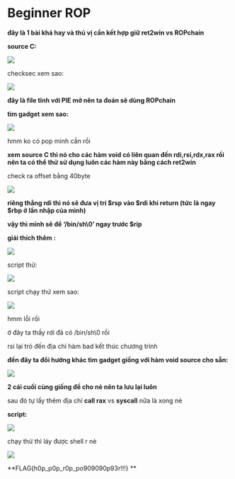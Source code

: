 # Beginner ROP

**đây là 1 bài khá hay và thú vị cần kết hợp giữ ret2win vs ROPchain**

**source C:**

![](https://hackmd.io/_uploads/rkAn2yEN2.png)

checksec xem sao:

![](https://hackmd.io/_uploads/ByIBayV42.png)


**đây là file tĩnh với PIE mở nên ta đoán sẽ dùng ROPchain**

**tìm gadget xem sao:**

![](https://hackmd.io/_uploads/BJ_h6k4Vh.png)


hmm ko có pop mình cần rồi 


**xem source C thì nó cho các hàm void có liên quan đến rdi,rsi,rdx,rax rồi nên ta có thể thử sử dụng luôn các hàm này bằng cách ret2win** 

check ra offset bằng 40byte

![](https://hackmd.io/_uploads/rJ_9glEE3.png)

**riêng thằng rdi thì nó sẽ đưa vị trí $rsp vào $rdi khi return (tức là ngay $rbp ở lần nhập của mình)**

**vậy thì mình sẽ để ‘/bin/sh\0’ ngay trước $rip**

**giải thích thêm :** 


![](https://hackmd.io/_uploads/rk0VUl44n.png)

script thử:

![](https://hackmd.io/_uploads/Bycx4eVEh.png)

script chạy thử xem sao:

![](https://hackmd.io/_uploads/Hy6E4e4V2.png)

hmm lỗi rồi

ở đây ta thấy rdi đã có /bin/sh\0 rồi

rsi lại trỏ đến địa chỉ hàm bad kết thúc chương trình

**đến đây ta đổi hướng khác tìm gadget giống với hàm void source cho sẵn:**

![](https://hackmd.io/_uploads/rkfgHe4Eh.png)

**2 cái cuối cùng giống đề cho nè nên ta lưu lại luôn**

sau đó tự lấy thêm địa chỉ **call rax** vs **syscall** nữa là xong nè

**script:**


![](https://hackmd.io/_uploads/HJcj8e4V3.png)

chạy thử thì láy được shell r nè 

![](https://hackmd.io/_uploads/HJYkvlN4h.png)

**FLAG{h0p_p0p_r0p_po909090p93r!!!}
**
